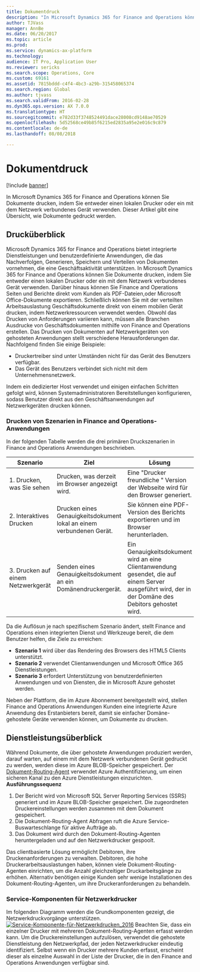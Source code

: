 ```yaml
---
title: Dokumentdruck
description: "In Microsoft Dynamics 365 for Finance and Operations können Sie Dokumente drucken, indem Sie entweder einen lokalen Drucker oder ein mit dem Netzwerk verbundenes Gerät verwenden. Dieser Artikel gibt eine Übersicht, wie Dokumente gedruckt werden."
author: TJVass
manager: AnnBe
ms.date: 06/20/2017
ms.topic: article
ms.prod: 
ms.service: dynamics-ax-platform
ms.technology: 
audience: IT Pro, Application User
ms.reviewer: sericks
ms.search.scope: Operations, Core
ms.custom: 69161
ms.assetid: 7815bddd-c4f4-4bc3-a29b-315458065374
ms.search.region: Global
ms.author: tjvass
ms.search.validFrom: 2016-02-28
ms.dyn365.ops.version: AX 7.0.0
ms.translationtype: HT
ms.sourcegitcommit: e782d33f3748524491dace28008cd9148ae70529
ms.openlocfilehash: 5d52568ce49b85f6215ed2835a95e2e016c9c879
ms.contentlocale: de-de
ms.lasthandoff: 08/08/2018

---
```


# <a name="document-printing"></a>Dokumentdruck

[!include [banner](../includes/banner.md)]

In Microsoft Dynamics 365 for Finance and Operations können Sie Dokumente drucken, indem Sie entweder einen lokalen Drucker oder ein mit dem Netzwerk verbundenes Gerät verwenden. Dieser Artikel gibt eine Übersicht, wie Dokumente gedruckt werden.

<a name="printing-overview"></a>Drucküberblick
-----------------

Microsoft Dynamics 365 for Finance and Operations bietet integrierte Dienstleistungen und benutzerdefinierte Anwendungen, die das Nachverfolgen, Generieren, Speichern und Verteilen von Dokumenten vornehmen, die eine Geschäftsaktivität unterstützen. In Microsoft Dynamics 365 for Finance and Operations können Sie Dokumente drucken, indem Sie entweder einen lokalen Drucker oder ein mit dem Netzwerk verbundenes Gerät verwenden. Darüber hinaus können Sie Finance and Operations Seiten und Berichte direkt vom Kunden als PDF-Dateien,oder Microsoft Office-Dokumente exportieren. Schließlich können Sie mit der verteilten Arbeitsauslastung Geschäftsdokumente direkt von einem mobilen Gerät drucken, indem Netzwerkressourcen verwendet werden. Obwohl das Drucken von Anforderungen variieren kann, müssen alle Branchen Ausdrucke von Geschäftsdokumenten mithilfe von Finance and Operations erstellen. Das Drucken von Dokumenten auf Netzwerkgeräten von gehosteten Anwendungen stellt verschiedene Herausforderungen dar. Nachfolgend finden Sie einige Beispiele:

-   Druckertreiber sind unter Umständen nicht für das Gerät des Benutzers verfügbar.
-   Das Gerät des Benutzers verbindet sich nicht mit dem Unternehmensnetzwerk.

Indem ein dedizierter Host verwendet und einigen einfachen Schritten gefolgt wird, können Systemadministratoren Bereitstellungen konfigurieren, sodass Benutzer direkt aus den Geschäftsanwendungen auf Netzwerkgeräten drucken können.

### <a name="printing-scenarios-in-finance-and-operations-applications"></a>Drucken von Szenarien in Finance and Operations-Anwendungen

In der folgenden Tabelle werden die drei primären Druckszenarien in Finance and Operations Anwendungen beschrieben.

| Szenario                        | Ziel                                                      | Lösung                                                                                                            |
|---------------------------------|-----------------------------------------------------------|---------------------------------------------------------------------------------------------------------------------|
| 1. Drucken, was Sie sehen        | Drucken, was derzeit im Browser angezeigt wird.             | Eine "Drucker freundliche " Version der Webseite wird für den Browser generiert.                                             |
| 2. Interaktives Drucken         | Drucken eines Genauigkeitsdokument lokal an einem verbundenen Gerät. | Sie können eine PDF-Version des Berichts exportieren und im Browser herunterladen.                                          |
| 3. Drucken auf einem Netzwerkgerät | Senden eines Genauigkeitsdokument an ein Domänendruckergerät.     | Ein Genauigkeitsdokument wird an eine Clientanwendung gesendet, die auf einem Server ausgeführt wird, der in der Domäne des Debitors gehostet wird. |

Da die Auflösun je nach spezifischem Szenario ändert, stellt Finance and Operations einen integrierten Dienst und Werkzeuge bereit, die dem Benutzer helfen, die Ziele zu erreichen:

-   **Szenario 1** wird über das Rendering des Browsers des HTML5 Clients unterstützt.
-   **Szenario 2** verwendet Clientanwendungen und Microsoft Office 365 Dienstleistungen.
-   **Szenario 3** erfordert Unterstützung von benutzerdefinierten Anwendungen und von Diensten, die in Microsoft Azure gehostet werden.

Neben der Plattform, die im Azure Abonnement bereitgestellt wird, stellen Finance and Operations Anwendungen Kunden eine integrierte Azure Anwendung des Erstanbieters bereit, damit sie einfacher Domäne-gehostete Geräte verwenden können, um Dokumente zu drucken.

## <a name="service-overview"></a>Dienstleistungsüberblick
Während Dokumente, die über gehostete Anwendungen produziert werden, darauf warten, auf einem mit dem Netzwerk verbundenen Gerät gedruckt zu werden, werden diese im Azure BLOB-Speicher gespeichert. Der [Dokument-Routing-Agent](install-document-routing-agent.md) verwendet Azure Authentifizierung, um einen sicheren Kanal zu den Azure Dienstleistungen einzurichten. **Ausführungssequenz**

1.  Der Bericht wird von Microsoft SQL Server Reporting Services (SSRS) generiert und im Azure BLOB-Speicher gespeichert. Die zugeordneten Druckereinstellungen werden zusammen mit dem Dokument gespeichert.
2.  Die Dokument-Routing-Agent Abfragen ruft die Azure Service-Buswarteschlange für aktive Aufträge ab.
3.  Das Dokument wird durch den Dokument-Routing-Agenten heruntergeladen und auf den Netzwerkdrucker gespoolt.

Das clientbasierte Lösung ermöglicht Debitoren, ihre Druckenanforderungen zu verwalten. Debitoren, die hohe Druckerarbeitsauslastungen haben, können viele Dokument-Routing-Agenten einrichten, um die Anzahl gleichzeitiger Druckarbeitsgänge zu erhöhen. Alternativ benötigen einige Kunden sehr wenige Installationen des Dokument-Routing-Agenten, um ihre Druckeranforderungen zu behandeln.

### <a name="service-components-for-network-printing"></a>Service-Komponenten für Netzwerkdrucker

Im folgenden Diagramm werden die Grundkomponenten gezeigt, die Netzwerkdruckvorgänge unterstützen. [![Service-Komponente-für-Netzwerkdrucken\_2016](./media/service-components-for-network-printing_2016.png)](./media/service-components-for-network-printing_2016.png) Beachten Sie, dass ein einzelner Drucker mit mehreren Dokument-Routing-Agenten erfasst werden kann. Um die Druckereinstellungen aufzulösen, verwendet die gehostete Dienstleistung den Netzwerkpfad, der jeden Netzwerkdrucker eindeutig identifiziert. Selbst wenn ein Drucker mehrere Kunden erfasst, erscheint dieser als einzelne Auswahl in der Liste der Drucker, die in den Finance and Operations Anwendungen verfügbar sind.




